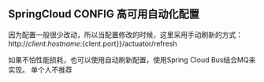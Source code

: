 SpringCloud CONFIG 高可用自动化配置
-------------------------------------------
因为配置一般很少改动，所以当配置修改的时候，这里采用手动刷新的方式：
http://${client.hostname}:${clent.port}}/actuator/refresh

如果不怕性能损耗，也可以使用自动刷新配置，使用Spring Cloud Bus结合MQ来实现。
单个人不推荐
